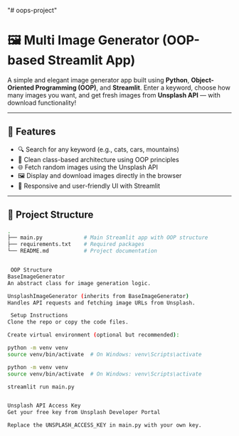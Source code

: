 "# oops-project" 
# 🖼️ Multi Image Generator (OOP-based Streamlit App)

A simple and elegant image generator app built using **Python**, **Object-Oriented Programming (OOP)**, and **Streamlit**. Enter a keyword, choose how many images you want, and get fresh images from **Unsplash API** — with download functionality!

---

## 🚀 Features

- 🔍 Search for any keyword (e.g., cats, cars, mountains)
- 🧠 Clean class-based architecture using OOP principles
- 🌐 Fetch random images using the Unsplash API
- 🖼️ Display and download images directly in the browser
- 📱 Responsive and user-friendly UI with Streamlit

---

## 📂 Project Structure

```bash
.
├── main.py             # Main Streamlit app with OOP structure
├── requirements.txt    # Required packages
└── README.md           # Project documentation


 OOP Structure
BaseImageGenerator
An abstract class for image generation logic.

UnsplashImageGenerator (inherits from BaseImageGenerator)
Handles API requests and fetching image URLs from Unsplash.

 Setup Instructions
Clone the repo or copy the code files.

Create virtual environment (optional but recommended):

python -m venv venv
source venv/bin/activate  # On Windows: venv\Scripts\activate

python -m venv venv
source venv/bin/activate  # On Windows: venv\Scripts\activate

streamlit run main.py


Unsplash API Access Key
Get your free key from Unsplash Developer Portal

Replace the UNSPLASH_ACCESS_KEY in main.py with your own key.


























